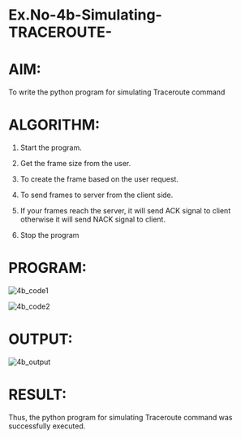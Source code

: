 # Ex.No-4b-Simulating-TRACEROUTE-

# AIM: 

  To write the python program for simulating Traceroute command 
 
# ALGORITHM: 

  1. Start the program.
     
  2. Get the frame size from the user.
     
  3. To create the frame based on the user request.
     
  4. To send frames to server from the client side.
     
  5. If your frames reach the server, it will send ACK signal to client
    otherwise it will send NACK signal to client.

  7. Stop the program

# PROGRAM: 

![4b_code1](https://github.com/user-attachments/assets/25f4c465-65da-4eaa-8e13-e9cdb05c5578)


![4b_code2](https://github.com/user-attachments/assets/1502ddd0-6041-4b71-817c-5a2582ba0c02)

# OUTPUT: 

![4b_output](https://github.com/user-attachments/assets/78ae7309-a382-4831-8a07-9783ce2c3e06)


# RESULT: 
 
Thus, the python program for simulating Traceroute command was successfully executed.
